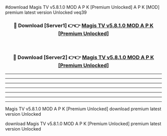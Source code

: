 #download Magis TV v5.8.1.0 MOD A P K [Premium Unlocked]  A P K [MOD] premium latest version Unlocked veq39 



<div align="center">
<h3>🔴 Download [Server1] 👉👉 <a href="https://apkdownload2.web.app/">Magis TV v5.8.1.0 MOD A P K [Premium Unlocked] </a></h3><br>

<h3>🔴 Download [Server2] 👉👉 <a href="https://apkdownload2.web.app/">Magis TV v5.8.1.0 MOD A P K [Premium Unlocked] </a></h3>
</div>





----------------------------------------------------------

----------------------------------------------------------

----------------------------------------------------------

----------------------------------------------------------

----------------------------------------------------------

----------------------------------------------------------

----------------------------------------------------------

Magis TV v5.8.1.0 MOD A P K [Premium Unlocked]  download premium latest version Unlocked

download Magis TV v5.8.1.0 MOD A P K [Premium Unlocked]  premium latest version Unlocked
